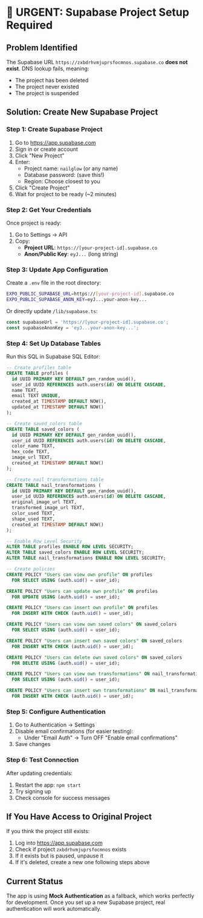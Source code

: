 # 🚨 URGENT: Supabase Project Setup Required

## Problem Identified
The Supabase URL `https://zxbdrhvmjuprsfocmnos.supabase.co` **does not exist**. DNS lookup fails, meaning:
- The project has been deleted
- The project never existed
- The project is suspended

## Solution: Create New Supabase Project

### Step 1: Create Supabase Project
1. Go to https://app.supabase.com
2. Sign in or create account
3. Click "New Project"
4. Enter:
   - Project name: `nailglow` (or any name)
   - Database password: (save this!)
   - Region: Choose closest to you
5. Click "Create Project"
6. Wait for project to be ready (~2 minutes)

### Step 2: Get Your Credentials
Once project is ready:
1. Go to Settings → API
2. Copy:
   - **Project URL**: `https://[your-project-id].supabase.co`
   - **Anon/Public Key**: `eyJ...` (long string)

### Step 3: Update App Configuration

Create a `.env` file in the root directory:
```bash
EXPO_PUBLIC_SUPABASE_URL=https://[your-project-id].supabase.co
EXPO_PUBLIC_SUPABASE_ANON_KEY=eyJ...your-anon-key...
```

Or directly update `/lib/supabase.ts`:
```typescript
const supabaseUrl = 'https://[your-project-id].supabase.co';
const supabaseAnonKey = 'eyJ...your-anon-key...';
```

### Step 4: Set Up Database Tables

Run this SQL in Supabase SQL Editor:

```sql
-- Create profiles table
CREATE TABLE profiles (
  id UUID PRIMARY KEY DEFAULT gen_random_uuid(),
  user_id UUID REFERENCES auth.users(id) ON DELETE CASCADE,
  name TEXT,
  email TEXT UNIQUE,
  created_at TIMESTAMP DEFAULT NOW(),
  updated_at TIMESTAMP DEFAULT NOW()
);

-- Create saved_colors table
CREATE TABLE saved_colors (
  id UUID PRIMARY KEY DEFAULT gen_random_uuid(),
  user_id UUID REFERENCES auth.users(id) ON DELETE CASCADE,
  color_name TEXT,
  hex_code TEXT,
  image_url TEXT,
  created_at TIMESTAMP DEFAULT NOW()
);

-- Create nail_transformations table
CREATE TABLE nail_transformations (
  id UUID PRIMARY KEY DEFAULT gen_random_uuid(),
  user_id UUID REFERENCES auth.users(id) ON DELETE CASCADE,
  original_image_url TEXT,
  transformed_image_url TEXT,
  color_used TEXT,
  shape_used TEXT,
  created_at TIMESTAMP DEFAULT NOW()
);

-- Enable Row Level Security
ALTER TABLE profiles ENABLE ROW LEVEL SECURITY;
ALTER TABLE saved_colors ENABLE ROW LEVEL SECURITY;
ALTER TABLE nail_transformations ENABLE ROW LEVEL SECURITY;

-- Create policies
CREATE POLICY "Users can view own profile" ON profiles
  FOR SELECT USING (auth.uid() = user_id);

CREATE POLICY "Users can update own profile" ON profiles
  FOR UPDATE USING (auth.uid() = user_id);

CREATE POLICY "Users can insert own profile" ON profiles
  FOR INSERT WITH CHECK (auth.uid() = user_id);

CREATE POLICY "Users can view own saved colors" ON saved_colors
  FOR SELECT USING (auth.uid() = user_id);

CREATE POLICY "Users can insert own saved colors" ON saved_colors
  FOR INSERT WITH CHECK (auth.uid() = user_id);

CREATE POLICY "Users can delete own saved colors" ON saved_colors
  FOR DELETE USING (auth.uid() = user_id);

CREATE POLICY "Users can view own transformations" ON nail_transformations
  FOR SELECT USING (auth.uid() = user_id);

CREATE POLICY "Users can insert own transformations" ON nail_transformations
  FOR INSERT WITH CHECK (auth.uid() = user_id);
```

### Step 5: Configure Authentication
1. Go to Authentication → Settings
2. Disable email confirmations (for easier testing):
   - Under "Email Auth" → Turn OFF "Enable email confirmations"
3. Save changes

### Step 6: Test Connection
After updating credentials:
1. Restart the app: `npm start`
2. Try signing up
3. Check console for success messages

## If You Have Access to Original Project

If you think the project still exists:
1. Log into https://app.supabase.com
2. Check if project `zxbdrhvmjuprsfocmnos` exists
3. If it exists but is paused, unpause it
4. If it's deleted, create a new one following steps above

## Current Status
The app is using **Mock Authentication** as a fallback, which works perfectly for development. Once you set up a new Supabase project, real authentication will work automatically.